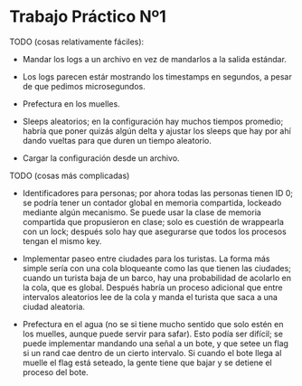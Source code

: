 # Trabajo Práctico Nº1

TODO (cosas relativamente fáciles):

* Mandar los logs a un archivo en vez de mandarlos a la salida estándar.

* Los logs parecen estár mostrando los timestamps en segundos, a pesar de que pedimos microsegundos.

* Prefectura en los muelles.

* Sleeps aleatorios; en la configuración hay muchos tiempos promedio; habría que poner quizás algún delta y ajustar los sleeps que hay por ahí dando vueltas para que duren un tiempo aleatorio.

* Cargar la configuración desde un archivo.

TODO (cosas más complicadas)

* Identificadores para personas; por ahora todas las personas tienen ID 0; se podría tener un contador global en memoria compartida, lockeado mediante algún mecanismo. Se puede usar la clase de memoria compartida que propusieron en clase; solo es cuestión de wrappearla con un lock; después solo hay que asegurarse que todos los procesos tengan el mismo key.

* Implementar paseo entre ciudades para los turistas. La forma más simple sería con una cola bloqueante como las que tienen las ciudades; cuando un turista baja de un barco, hay una probabilidad de acolarlo en la cola, que es global. Después habría un proceso adicional que entre intervalos aleatorios lee de la cola y manda el turista que saca a una ciudad aleatoria.

* Prefectura en el agua (no se si tiene mucho sentido que solo estén en los muelles, aunque puede servir para safar). Esto podía ser difícil; se puede implementar mandando una señal a un bote, y que setee un flag si un rand cae dentro de un cierto intervalo. Si cuando el bote llega al muelle el flag está seteado, la gente tiene que bajar y se detiene el proceso del bote.
